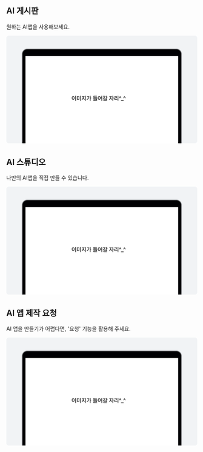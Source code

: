 ## AI 게시판
원하는 AI앱을 사용해보세요.

![이미지](./img/example.png)
<p></p>

## AI 스튜디오
나만의 AI앱을 직접 만들 수 있습니다.

![이미지](./img/example.png)
<p></p>

## AI 앱 제작 요청
AI 앱을 만들기가 어렵다면, '요청' 기능을 활용해 주세요.

![이미지](./img/example.png)
<p></p>
